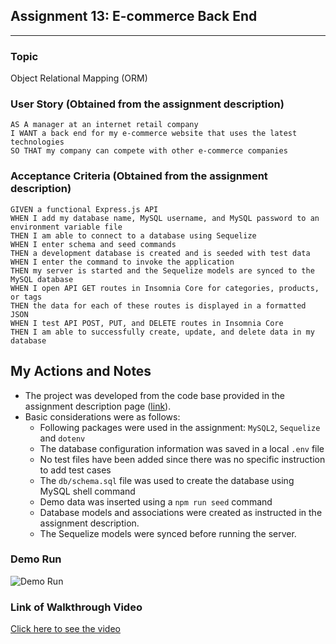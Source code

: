 ## Assignment 13: E-commerce Back End
---
### Topic
Object Relational Mapping (ORM)

### User Story (Obtained from the assignment description)

```
AS A manager at an internet retail company
I WANT a back end for my e-commerce website that uses the latest technologies
SO THAT my company can compete with other e-commerce companies
```

### Acceptance Criteria (Obtained from the assignment description)

```
GIVEN a functional Express.js API
WHEN I add my database name, MySQL username, and MySQL password to an environment variable file
THEN I am able to connect to a database using Sequelize
WHEN I enter schema and seed commands
THEN a development database is created and is seeded with test data
WHEN I enter the command to invoke the application
THEN my server is started and the Sequelize models are synced to the MySQL database
WHEN I open API GET routes in Insomnia Core for categories, products, or tags
THEN the data for each of these routes is displayed in a formatted JSON
WHEN I test API POST, PUT, and DELETE routes in Insomnia Core
THEN I am able to successfully create, update, and delete data in my database
```

## My Actions and Notes

* The project was developed from the code base provided in the assignment description page ([link](https://github.com/coding-boot-camp/fantastic-umbrella)).
* Basic considerations were as follows:
    * Following packages were used in the assignment: ```MySQL2```, ```Sequelize``` and ```dotenv``` 
    * The database configuration information was saved in a local ```.env``` file
    * No test files have been added since there was no specific instruction to add test cases
    * The ```db/schema.sql``` file was used to create the database using MySQL shell command
    * Demo data was inserted using a ```npm run seed``` command 
    * Database models and associations were created as instructed in the assignment description. 
    * The Sequelize models were synced before running the server.  


### Demo Run
![Demo Run](./assets/images/assignment13_demo.gif)

### Link of Walkthrough Video
[Click here to see the video](https://drive.google.com/file/d/1iTvvTkOHUni69uoxxFCpF1RsHJNWwP5V/view)
